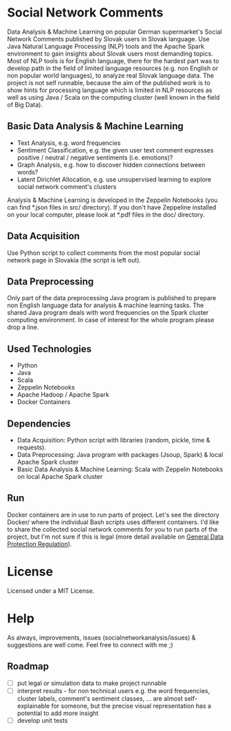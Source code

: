 # Social Network Comments

Data Analysis & Machine Learning on popular German supermarket's Social Network Comments published by Slovak users in Slovak language. Use Java Natural Language Processing (NLP) tools and the Apache Spark environment to gain insights about Slovak users most demanding topics. Most of NLP tools is for English language, there for the hardest part was to develop path in the field of limited language resources (e.g. non English or non popular world languages), to analyze real Slovak language data. The project is not self runnable, because the aim of the published work is to show hints for processing language which is limited in NLP resources as well as using Java / Scala on the computing cluster (well known in the field of Big Data).

## Basic Data Analysis & Machine Learning
* Text Analysis, e.g. word frequencies
* Sentiment Classification, e.g. the given user text comment expresses positive / neutral / negative sentiments (i.e. emotions)?
* Graph Analysis, e.g. how to discover hidden connections between words?
* Latent Dirichlet Allocation, e.g. use unsupervised learning to explore social network comment's clusters

Analysis & Machine Learning is developed in the Zeppelin Notebooks (you can find *.json files in src/ directory). If you don't have Zeppeline installed on your local computer, please look at *.pdf files in the doc/ directory.

## Data Acquisition
Use Python script to collect comments from the most popular social network page in Slovakia (the script is left out).

## Data Preprocessing
Only part of the data preprocessing Java program is published to prepare non English language data for analysis & machine learning tasks. The shared Java program deals with word frequencies on the Spark cluster computing environment. In case of interest for the whole program please drop a line.

## Used Technologies
* Python
* Java 
* Scala 
* Zeppelin Notebooks 
* Apache Hadoop / Apache Spark
* Docker Containers

## Dependencies
* Data Acquisition: Python script with libraries (random, pickle, time & requests).
* Data Preprocessing: Java program with packages (Jsoup, Spark) & local Apache Spark cluster
* Basic Data Analysis & Machine Learning: Scala with Zeppelin Notebooks on local Apache Spark cluster

## Run
Docker containers are in use to run parts of project. Let's see the directory Docker/ where the individual Bash scripts uses different containers. I'd like to share the collected social network comments for you to run parts of the project, but I'm not sure if this is legal (more detail available on [General Data Protection Regulation](https://ec.europa.eu/info/law/law-topic/data-protection_en)).

# License
Licensed under a MIT License.

# Help
As always, improvements, issues (socialnetworkanalysis/issues) & suggestions are well come. Feel free to connect with me ;)

## Roadmap
- [ ] put legal or simulation data to make project runnable
- [ ] interpret results - for non technical users e.g. the word frequencies, cluster labels, comment's sentiment classes, ... are almost self-explainable for someone, but the precise visual representation has a potential to add more insight
- [ ] develop unit tests
